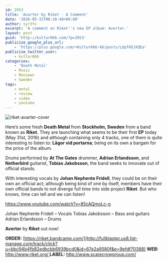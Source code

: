 ```yaml
---
id: 2953
title: 'Avarter by Riket - A Comment'
date: '2016-05-31T00:18:48+00:00'
author: syr3fx
excerpt: 'A comment on Riket''s new EP album: Averter.'
layout: post
guid: 'http://kultur666.com/?p=2953'
publicize_google_plus_url:
    - 'https://plus.google.com/+Kultur666-k6/posts/LdpfH5JXQEa'
publicize_twitter_user:
    - kultur666
categories:
    - 'Death Metal'
    - Music
    - Reviews
    - Sweden
tags:
    - metal
    - review
    - video
    - youtube
---
```


![riket-avarter-cover](http://localhost:8080/wp-content/uploads/2016/05/riket-avarter-cover.jpg?w=680)

Here’s some fresh **Death Metal** from **Stockholm, Sweden** from a band known as **Riket.** They are launching what seems to be their first **EP** today (May 31st, 2016) and although containing only 4 tracks, one of them is quite interesting to listen to: **Lågor vid portarna**; being on its own a bargain for the price of the album.

Drums performed by **At The Gates** drummer, **Adrian Erlandsson**, and **Netherbird** guitarist, **Tobias Jakobsson**, the band seeks to innovate out of official stands.

With interesting vocals by **Johan Nephente Fridell**, they could be on their own an official act; although being kind of one by itself, members have their own official bands to not diverge full time into side project **Riket**. But who knows, time can tell and we can listen!

https://www.youtube.com/watch?v=85cAQmoLc-g

Johan Nephente Fridell – Vocals
Tobias Jakobsson – Bass and guitars
Adrian Erlandsson – Drums

**Averter** by **Riket** out now!

**ORDER:** [https://riket.bandcamp.com/](http://fullblastpr.us8.list-manage.com/track/click?u=bbc94b4fb82edbcbb6939bcd0&id=67e2a9580f&e=9efdf70388)
**WEB:** [http://www.riket.org/  ](http://fullblastpr.us8.list-manage1.com/track/click?u=bbc94b4fb82edbcbb6939bcd0&id=019e3017e2&e=9efdf70388)**LABEL:** <http://www.scarecrowgroup.com/>